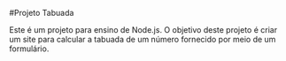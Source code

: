 #Projeto Tabuada

Este é um projeto para ensino de Node.js. O objetivo
deste projeto é criar um site para calcular a tabuada de um número fornecido por meio de um formulário.
